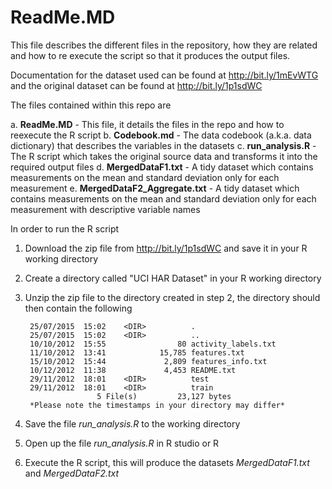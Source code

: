 # ReadMe.MD

This file describes the different files in the repository, how they are related and how to re execute the script so that it produces the output files.

Documentation for the dataset used can be found at http://bit.ly/1mEvWTG and the original dataset can be found at http://bit.ly/1p1sdWC

The files contained within this repo are 

a. **ReadMe.MD** - This file, it details the files in the repo and how to reexecute the R script
b. **Codebook.md** - The data codebook (a.k.a. data dictionary) that describes the variables in the datasets
c. **run_analysis.R** - The R script which takes the original source data and transforms it into the required output files
d. **MergedDataF1.txt** - A tidy dataset which contains measurements on the mean and standard deviation only for each measurement
e. **MergedDataF2_Aggregate.txt** - A tidy dataset which contains measurements on the mean and standard deviation only  for each measurement with descriptive variable names

In order to run the R script

1. Download the zip file from http://bit.ly/1p1sdWC and save it in your R working directory
2. Create a directory called "UCI HAR Dataset" in your R working directory
3. Unzip the zip file to the directory created in step 2, the directory should then contain the following

		25/07/2015  15:02    <DIR>          .
		25/07/2015  15:02    <DIR>          ..
		10/10/2012  15:55                80 activity_labels.txt
		11/10/2012  13:41            15,785 features.txt
		15/10/2012  15:44             2,809 features_info.txt
		10/12/2012  11:38             4,453 README.txt
		29/11/2012  18:01    <DIR>          test
		29/11/2012  18:01    <DIR>          train
					   5 File(s)         23,127 bytes
		*Please note the timestamps in your directory may differ*

4. Save the file *run_analysis.R* to the working directory
5. Open up the file *run_analysis.R* in R studio or R
6. Execute the R script, this will produce the datasets *MergedDataF1.txt* and *MergedDataF2.txt*
			   